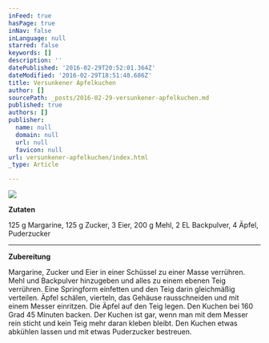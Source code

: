 ```yaml
---
inFeed: true
hasPage: true
inNav: false
inLanguage: null
starred: false
keywords: []
description: ''
datePublished: '2016-02-29T20:52:01.364Z'
dateModified: '2016-02-29T18:51:48.686Z'
title: Versunkener Apfelkuchen
author: []
sourcePath: _posts/2016-02-29-versunkener-apfelkuchen.md
published: true
authors: []
publisher:
  name: null
  domain: null
  url: null
  favicon: null
url: versunkener-apfelkuchen/index.html
_type: Article

---
```

![](https://the-grid-user-content.s3-us-west-2.amazonaws.com/6983ba5f-1e21-4649-9549-c21d16cf4c45.jpg)

**Zutaten**

125 g Margarine, 125 g Zucker, 3 Eier, 200 g Mehl, 2 EL Backpulver, 4 Äpfel, Puderzucker

****

**Zubereitung**

Margarine, Zucker und Eier in einer Schüssel zu einer Masse verrühren. Mehl und Backpulver hinzugeben und alles zu einem ebenen Teig verrühren. Eine Springform einfetten und den Teig darin gleichmäßig verteilen. Äpfel schälen, vierteln, das Gehäuse rausschneiden und mit einem Messer einritzen. Die Äpfel auf den Teig legen. Den Kuchen bei 160 Grad 45 Minuten backen. Der Kuchen ist gar, wenn man mit dem Messer rein sticht und kein Teig mehr daran kleben bleibt. Den Kuchen etwas abkühlen lassen und mit etwas Puderzucker bestreuen.